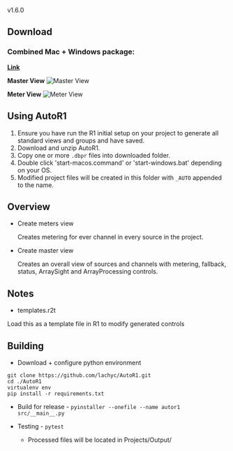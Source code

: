 v1.6.0

## Download

### Combined Mac + Windows package:
**[Link](https://github.com/lachyc/AutoR1/releases)**

**Master View**
![Master View](https://i.imgur.com/owTAui2.png)

**Meter View**
![Meter View](https://i.imgur.com/lwmrZE1.png)

## Using AutoR1
1. Ensure you have run the R1 initial setup on your project to generate all standard views and groups and have saved.
2. Download and unzip AutoR1.
3. Copy one or more `.dbpr` files into downloaded folder.
4. Double click 'start-macos.command' or 'start-windows.bat' depending on your OS.
5. Modified project files will be created in this folder with `_AUTO` appended to the name.

## Overview

- Create meters view

  Creates metering for ever channel in every source in the project.

- Create master view

  Creates an overall view of sources and channels with metering, fallback, status, ArraySight and ArrayProcessing controls.


## Notes
- templates.r2t

Load this as a template file in R1 to modify generated controls


## Building
- Download + configure python environment
```
git clone https://github.com/lachyc/AutoR1.git
cd ./AutoR1
virtualenv env
pip install -r requirements.txt
```

- Build for release - `pyinstaller --onefile --name autor1 src/__main__.py`

- Testing - `pytest`
  - Processed files will be located in Projects/Output/